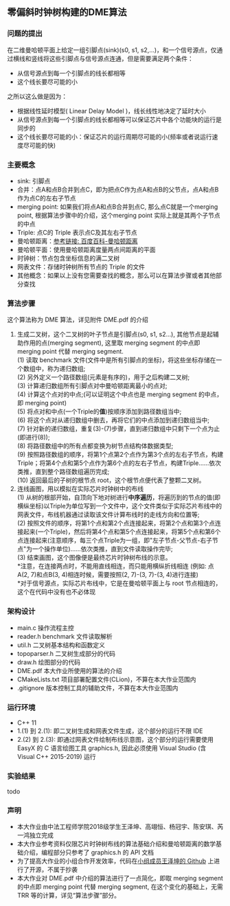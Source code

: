 零偏斜时钟树构建的DME算法
---
### 问题的提出
在二维曼哈顿平面上给定一组引脚点(sink)(s0, s1, s2,...)，和一个信号源点，仅通过横线和竖线将这些引脚点与信号源点连通，但是需要满足两个条件：
- 从信号源点到每一个引脚点的线长都相等
- 这个线长要尽可能的小

之所以这么做是因为：
- 根据线性延时模型( Linear Delay Model )，线长线性地决定了延时大小
- 从信号源点到每一个引脚点的线长都相等可以保证芯片中各个功能块的运行是同步的
- 这个线长要尽可能的小：保证芯片的运行周期尽可能的小(频率或者说运行速度尽可能的快)

### 主要概念
- sink: 引脚点
- 合并：点A和点B合并到点C，即为把点C作为点A和点B的父节点，点A和点B作为点C的左右子节点
- merging point: 如果我们将点A和点B合并到点C, 那么点C就是一个merging point, 根据算法步骤中的介绍，这个merging point 实际上就是其两个子节点的中点
- Triple: 点C的 Triple 表示点C及其左右子节点
- 曼哈顿距离：[参考链接: 百度百科-曼哈顿距离](https://baike.baidu.com/item/%E6%9B%BC%E5%93%88%E9%A1%BF%E8%B7%9D%E7%A6%BB/743092?fr=aladdin)
- 曼哈顿平面：使用曼哈顿距离度量两点间距离的平面
- 时钟树：节点包含坐标信息的满二叉树
- 网表文件：存储时钟树所有节点的 Triple 的文件
- 其他概念：如果以上没有您需要查找的概念，那么可以在算法步骤或者其他部分查找

### 算法步骤
这个算法称为 DME 算法，详见附件 DME.pdf 的介绍
1. 生成二叉树，这个二叉树的叶子节点是引脚点(s0, s1, s2...), 其他节点是起辅助作用的点(merging segment), 这里取 merging segment 的中点即 merging point 代替 merging segment.<br>
(1) 读取 benchmark 文件(文件中是所有引脚点的坐标)，将这些坐标存储在一个数组中，称为递归数组;<br>
(2) 另外定义一个路径数组(元素是有序的)，用于之后构建二叉树;<br>
(3) 计算递归数组所有引脚点对中曼哈顿距离最小的点对;<br>
(4) 计算这个点对的中点;(可以证明这个中点也是 merging segment 的中点，即 merging point)<br>
(5) 将点对和中点(一个Triple的**值**)按顺序添加到路径数组当中;<br>
(6) 将这个点对从递归数组中删去，再将它们的中点添加到递归数组当中;<br>
(7) 针对新的递归数组，重复(3)-(7)步骤，直到递归数组中只剩下一个点为止(即进行(8));<br>
(8) 将路径数组中的所有点都变换为树节点结构体数据类型;<br>
(9) 按照路径数组的顺序，将第1个点第2个点作为第3个点的左右子节点，构建Triple；将第4个点和第5个点作为第6个点的左右子节点，构建Triple......依次类推，直到整个路径数组遍历完成;<br>
(10) 返回最后的子树的根节点 root，这个根节点便代表了整颗二叉树。<br>
2. 连线画图，用以模拟在实际芯片时钟树中的布线<br>
(1) 从树的根部开始，自顶向下地对树进行**中序遍历**，将遍历到的节点的值(即横纵坐标)以Triple为单位写到一个文件中，这个文件类似于实际芯片布线中的网表文件，布线机器通过读取该文件计算布线时的走线方向和位置等;<br>
(2) 按照文件的顺序，将第1个点和第2个点连接起来，将第2个点和第3个点连接起来(一个Triple)，然后将第4个点和第5个点连接起来，将第5个点和第6个点连接起来(注意顺序，每三个点Triple为一组，即"左子节点-父节点-右子节点"为一个操作单位)......依次类推，直到文件读取操作完毕;<br>
(3) 结束画图，这个图像便是最终芯片时钟树布线的示意。<br>
*注意，在连接两点时，不能用直线相连，而只能用横纵折线相连 (例如: 点A(2, 7)和点B(3, 4)相连时候，需要按照(2, 7)-(3, 7)-(3, 4)进行连接)<br>
*对于信号源点，实际芯片布线中，它是在曼哈顿平面上与 root 节点相连的，这个在代码中没有也不必体现

### 架构设计
- main.c 操作流程主控 
- reader.h benchmark 文件读取解析
- util.h 二叉树基本结构和函数定义
- topoparser.h 二叉树生成部分的代码
- draw.h 绘图部分的代码
- DME.pdf 本大作业所使用的算法的介绍
- CMakeLists.txt 项目部署配置文件(CLion)，不算在本大作业范围内
- .gitignore 版本控制工具的辅助文件，不算在本大作业范围内


### 运行环境
- C++ 11
- 1.(1) 到 2.(1): 即二叉树生成和网表文件生成，这个部分的运行不限 IDE
- 2.(2) 到 2.(3): 即通过网表文件绘制布线示意图，这个部分的运行需要使用 EasyX 的 C 语言绘图工具 graphics.h, 因此必须使用 Visual Studio (含 Visual C++ 2015-2019) 运行

### 实验结果
todo

### 声明
- 本大作业由中法工程师学院2018级学生王泽坤、高翊恒、杨冠宇、陈安琪、芮一鸿独立完成
- 本大作业参考资料仅限芯片时钟树布线的算法基础介绍和曼哈顿距离的数学基础介绍，编程部分只参考了 graphics.h 的 API 文档
- 为了提高大作业的小组合作开发效率，代码在[小组成员王泽坤的 Github](https://github.com/ZenMoore/ZST-DME) 上进行了开源，不属于抄袭
- 本大作业对 DME.pdf 中介绍的算法进行了一点简化，即取 merging segment 的中点即 merging point 代替 merging segment, 在这个变化的基础上，无需 TRR 等的计算，详见“算法步骤”部分。